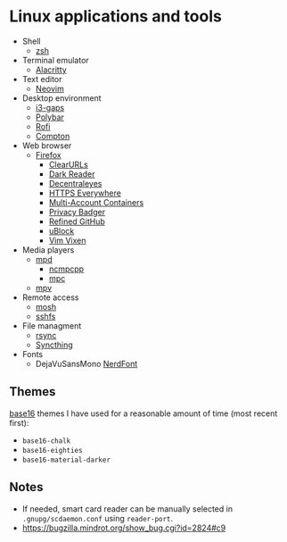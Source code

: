 # Linux applications and tools

- Shell
  - [zsh](https://www.zsh.org)
- Terminal emulator
  - [Alacritty](https://github.com/jwilm/alacritty)
- Text editor
  - [Neovim](https://neovim.io)
- Desktop environment
  - [i3-gaps](https://github.com/Airblader/i3)
  - [Polybar](https://github.com/jaagr/polybar)
  - [Rofi](https://github.com/DaveDavenport/rofi)
  - [Compton](https://github.com/chjj/compton)
- Web browser
  - [Firefox](https://www.mozilla.org/firefox)
    - [ClearURLs](https://gitlab.com/KevinRoebert/ClearUrls)
    - [Dark Reader](https://github.com/darkreader/darkreader)
    - [Decentraleyes](https://decentraleyes.org)
    - [HTTPS Everywhere](https://github.com/EFForg/https-everywhere)
    - [Multi-Account Containers](https://github.com/mozilla/multi-account-containers)
    - [Privacy Badger](https://github.com/EFForg/privacybadger)
    - [Refined GitHub](https://github.com/sindresorhus/refined-github)
    - [uBlock](https://github.com/gorhill/uBlock)
    - [Vim Vixen](https://github.com/ueokande/vim-vixen)
- Media players
  - [mpd](https://www.musicpd.org/)
    - [ncmpcpp](https://rybczak.net/ncmpcpp/)
    - [mpc](https://www.musicpd.org/clients/mpc/)
  - [mpv](https://mpv.io)
- Remote access
  - [mosh](https://mosh.org)
  - [sshfs](https://github.com/libfuse/sshfs)
- File managment
  - [rsync](https://rsync.samba.org)
  - [Syncthing](https://syncthing.net)
- Fonts
  - DejaVuSansMono [NerdFont](https://nerdfonts.com)

## Themes

[base16](http://chriskempson.com/projects/base16/) themes I have used for a reasonable amount of time (most recent first):

- `base16-chalk`
- `base16-eighties`
- `base16-material-darker`

## Notes

- If needed, smart card reader can be manually selected in `.gnupg/scdaemon.conf` using `reader-port`.
- https://bugzilla.mindrot.org/show_bug.cgi?id=2824#c9
